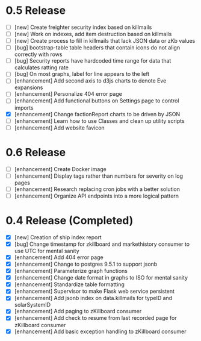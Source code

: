 0.5 Release
==================

- [ ] [new] Create freighter security index based on killmails  
- [ ] [new] Work on indexes, add item destruction based on killmails  
- [ ] [new] Create process to fill in killmails that lack JSON data or zKb values  
- [ ] [bug] bootstrap-table table headers that contain icons do not align correctly with rows  
- [ ] [bug] Security reports have hardcoded time range for data that calculates ratting rate  
- [ ] [bug] On most graphs, label for line appears to the left  
- [ ] [enhancement] Add second axis to d3js charts to denote Eve expansions  
- [ ] [enhancement] Personalize 404 error page  
- [ ] [enhancement] Add functional buttons on Settings page to control imports  
- [x] [enhancement] Change factionReport charts to be driven by JSON  
- [ ] [enhancement] Learn how to use Classes and clean up utility scripts 
- [ ] [enhancement] Add website favicon  

0.6 Release
==================
  
- [ ] [enhancement] Create Docker image  
- [ ] [enhancement] Display tags rather than numbers for severity on log pages  
- [ ] [enhancement] Research replacing cron jobs with a better solution  
- [ ] [enhancement] Organize API endpoints into a more logical pattern  

0.4 Release (Completed)
==================
  
- [x] [new] Creation of ship index report  
- [x] [bug] Change timestamp for zkillboard and markethistory consumer to use UTC for mental sanity   
- [x] [enhancement] Add 404 error page  
- [x] [enhancement] Change to postgres 9.5.1 to support jsonb  
- [x] [enhancement] Parameterize graph functions  
- [x] [enhancement] Change date format in graphs to ISO for mental sanity  
- [x] [enhancement] Standardize table formatting  
- [x] [enhancement] Supervisor to make Flask web service persistent  
- [x] [enhancement] Add jsonb index on data.killmails for typeID and solarSystemID
- [x] [enhancement] Add paging to zKillboard consumer
- [x] [enhancement] Add check to resume from last recorded page for zKillboard consumer  
- [x] [enhancement] Add basic exception handling to zKillboard consumer  
